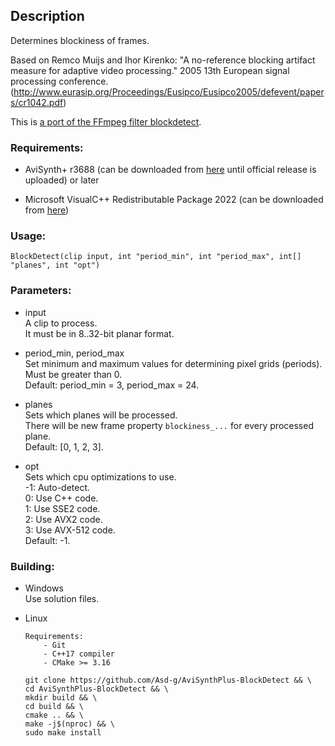 ## Description

Determines blockiness of frames.

Based on Remco Muijs and Ihor Kirenko: "A no-reference blocking artifact measure for adaptive video processing." 2005 13th European signal processing conference. (http://www.eurasip.org/Proceedings/Eusipco/Eusipco2005/defevent/papers/cr1042.pdf)

This is [a port of the FFmpeg filter blockdetect](https://ffmpeg.org/ffmpeg-filters.html#blockdetect-1).

### Requirements:

- AviSynth+ r3688 (can be downloaded from [here](https://gitlab.com/uvz/AviSynthPlus-Builds) until official release is uploaded) or later

- Microsoft VisualC++ Redistributable Package 2022 (can be downloaded from [here](https://github.com/abbodi1406/vcredist/releases))

### Usage:

```
BlockDetect(clip input, int "period_min", int "period_max", int[] "planes", int "opt")
```

### Parameters:

- input\
    A clip to process.\
    It must be in 8..32-bit planar format.

- period_min, period_max\
    Set minimum and maximum values for determining pixel grids (periods).\
    Must be greater than  0.\
    Default: period_min = 3, period_max = 24.

- planes\
    Sets which planes will be processed.\
    There will be new frame property `blockiness_...` for every processed plane.\
    Default: [0, 1, 2, 3].

- opt\
    Sets which cpu optimizations to use.\
    -1: Auto-detect.\
    0: Use C++ code.\
    1: Use SSE2 code.\
    2: Use AVX2 code.\
    3: Use AVX-512 code.\
    Default: -1.

### Building:

- Windows\
    Use solution files.

- Linux
    ```
    Requirements:
        - Git
        - C++17 compiler
        - CMake >= 3.16
    ```
    ```
    git clone https://github.com/Asd-g/AviSynthPlus-BlockDetect && \
    cd AviSynthPlus-BlockDetect && \
    mkdir build && \
    cd build && \
    cmake .. && \
    make -j$(nproc) && \
    sudo make install
    ```
